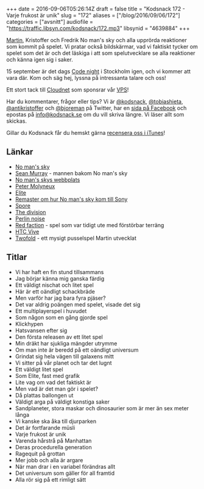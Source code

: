 +++
date = 2016-09-06T05:26:14Z
draft = false
title = "Kodsnack 172 - Varje frukost är unik"
slug = "172"
aliases = ["/blog/2016/09/06/172"]
categories = ["avsnitt"]
audiofile = "https://traffic.libsyn.com/kodsnack/172.mp3"
libsynid = "4639884"
+++

[Martin](https://twitter.com/grapefrukt/), Kristoffer och Fredrik No man's sky och alla upprörda reaktioner som kommit på spelet. Vi pratar också bildskärmar, vad vi faktiskt tycker om spelet som det är och det läskiga i att som spelutvecklare se alla reaktioner och känna igen sig i saker.

15 september är det dags [Code night](http://techworld.event.idg.se/event/codenight6/) i Stockholm igen, och vi kommer att vara där. Kom och säg hej, lyssna på intressanta talare och oss!

Ett stort tack till [Cloudnet](http://www.cloudnet.se) som sponsrar vår [VPS](http://en.wikipedia.org/wiki/Virtual_private_server)!

Har du kommentarer, frågor eller tips? Vi är [@kodsnack](https://www.twitter.com/kodsnack), [@tobiashieta](https://www.twitter.com/tobiashieta), [@antikristoffer](https://www.twitter.com/antikristoffer) och [@bjoreman](https://www.twitter.com/bjoreman) på Twitter, har en [sida på Facebook](https://www.facebook.com/kodsnack) och epostas på [info@kodsnack.se](mailto:info@kodsnack.se) om du vill skriva längre. Vi läser allt som skickas.

Gillar du Kodsnack får du hemskt gärna [recensera oss i iTunes](http://itunes.apple.com/se/podcast/kodsnack/id561631498?l=en)!

## Länkar ##
* [No man's sky](https://en.wikipedia.org/wiki/No_Man%27s_Sky)
* [Sean Murray](https://twitter.com/NoMansSky) - mannen bakom No man's sky
* [No man's skys webbplats](http://www.no-mans-sky.com/)
* [Peter Molyneux](https://en.wikipedia.org/wiki/Peter_Molyneux)
* [Elite](https://en.wikipedia.org/wiki/Elite_%28video_game%29)
* [Remaster om hur No man's sky kom till Sony](https://www.relay.fm/remaster/16)
* [Spore](https://en.wikipedia.org/wiki/Spore_%282008_video_game%29)
* [The division](https://en.wikipedia.org/wiki/Tom_Clancy%27s_The_Division)
* [Perlin noise](https://en.wikipedia.org/wiki/Perlin_noise)
* [Red faction](https://en.wikipedia.org/wiki/Red_Faction) - spel som var tidigt ute med förstörbar terräng
* [HTC Vive](https://en.wikipedia.org/wiki/HTC_Vive)
* [Twofold](http://twofoldinc.com/) - ett mysigt pusselspel Martin utvecklat

## Titlar ##
* Vi har haft en fin stund tillsammans
* Jag börjar känna mig ganska färdig
* Ett väldigt nischat och litet spel
* Här är ett oändligt schackbräde
* Men varför har jag bara fyra pjäser?
* Det var aldrig poängen med spelet, visade det sig
* Ett multiplayerspel i huvudet
* Som någon som en gång gjorde spel
* Klickhypen
* Hatsvansen efter sig
* Den första releasen av ett litet spel
* Min dräkt har sjukliga mängder utrymme
* Om man inte är beredd på ett oändligt universum
* Grindat sig hela vägen till galaxens mitt
* Vi sitter på vår planet och tar det lugnt
* Ett väldigt litet spel
* Som Elite, fast med grafik
* Lite vag om vad det faktiskt är
* Men vad är det man gör i spelet?
* Då plattas ballongen ut
* Väldigt arga på väldigt konstiga saker
* Sandplaneter, stora maskar och dinosaurier som är mer än sex meter långa
* Vi kanske ska åka till djurparken
* Det är fortfarande müsli
* Varje frukost är unik
* Varenda hårstrå på Manhattan
* Deras procedurella generation
* Ragequit på grottan
* Mer jobb och alla är argare
* När man drar i en variabel förändras allt
* Det universum som gäller för all framtid
* Alla rör sig på ett rimligt sätt